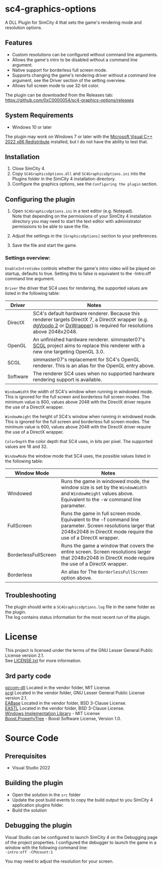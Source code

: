 # sc4-graphics-options

A DLL Plugin for SimCity 4 that sets the game's rendering mode and resolution options.   

## Features

* Custom resolutions can be configured without command line arguments.
* Allows the game's intro to be disabled without a command line argument.
* Native support for borderless full screen mode.
* Supports changing the game's rendering driver without a command line argument, see the Driver section of the setting overview.
* Allows full screen mode to use 32-bit color.

The plugin can be downloaded from the Releases tab: https://github.com/0xC0000054/sc4-graphics-options/releases

## System Requirements

* Windows 10 or later

The plugin may work on Windows 7 or later with the [Microsoft Visual C++ 2022 x86 Redistribute](https://aka.ms/vs/17/release/vc_redist.x86.exe) installed, but I do not have the ability to test that.

## Installation

1. Close SimCity 4.
2. Copy `SC4GraphicsOptions.dll` and `SC4GraphicsOptions.ini` into the Plugins folder in the SimCity 4 installation directory.
3. Configure the graphics options, see the `Configuring the plugin` section.

## Configuring the plugin

1. Open `SC4GraphicsOptions.ini` in a text editor (e.g. Notepad).    
Note that depending on the permissions of your SimCity 4 installation directory you may need to start the text editor 
with administrator permissions to be able to save the file.

2. Adjust the settings in the `[GraphicsOptions]` section to your preferences.

3. Save the file and start the game.

### Settings overview: 

`EnableIntroVideo` controls whether the game's intro video will be played on startup, defaults to true.
Setting this to false is equivalent to the -Intro:off command line argument. 

 `Driver` the driver that SC4 uses for rendering, the supported values are listed in the following table:

 | Driver | Notes |
 |--------|-------|
 | DirectX | SC4's default hardware renderer. Because this renderer targets DirectX 7, a DirectX wrapper (e.g. [dgVoodo 2](https://github.com/dege-diosg/dgVoodoo2) or [DxWrapper](https://github.com/elishacloud/dxwrapper)) is required for resolutions above 2048x2048. |
 | OpenGL | An unfinished hardware renderer. simmaster07's [SCGL](https://github.com/nsgomez/scgl) project aims to replace this renderer with a new one targeting OpenGL 3.0. |
 | SCGL | simmaster07's replacement for SC4's OpenGL renderer. This is an alias for the OpenGL entry above. |
 | Software | The renderer SC4 uses when no supported hardware rendering support is available. |

 `WindowWidth` the width of SC4's window when running in windowed mode. This is ignored for the full screen and borderless full screen modes.
The minimum value is 800, values above 2048 with the DirectX driver require the use of a DirectX wrapper.

`WindowHeight` the height of SC4's window when running in windowed mode. This is ignored for the full screen and borderless full screen modes.
The minimum value is 600, values above 2048 with the DirectX driver require the use of a DirectX wrapper.

`ColorDepth` the color depth that SC4 uses, in bits per pixel. The supported values are 16 and 32.

`WindowMode` the window mode that SC4 uses, the possible values listed in the following table:

| Window Mode | Notes |
|-------------|-------|
| Windowed | Runs the game in windowed mode, the window size is set by the `WindowWidth` and `WindowHeight` values above. Equivalent to the -w command line parameter.|
| FullScreen | Runs the game in full screen mode. Equivalent to the -f command line parameter. Screen resolutions larger that 2048x2048 in DirectX mode require the use of a DirectX wrapper. |
| BorderlessFullScreen | Runs the game a window that covers the entire screen. Screen resolutions larger that 2048x2048 in DirectX mode require the use of a DirectX wrapper. |
| Borderless | An alias for The `BorderlessFullScreen` option above. |

## Troubleshooting

The plugin should write a `SC4GraphicsOptions.log` file in the same folder as the plugin.    
The log contains status information for the most recent run of the plugin.

# License

This project is licensed under the terms of the GNU Lesser General Public License version 2.1.    
See [LICENSE.txt](LICENSE.txt) for more information.

## 3rd party code

[gzcom-dll](https://github.com/nsgomez/gzcom-dll) Located in the vendor folder, MIT License.    
[scgl](https://github.com/nsgomez/scgl) Located in the vendor folder, GNU Lesser General Public License version 2.1.    
[EABase](https://github.com/electronicarts/EABase) Located in the vendor folder, BSD 3-Clause License.    
[EASTL](https://github.com/electronicarts/EASTL) Located in the vendor folder, BSD 3-Clause License.    
[Windows Implementation Library](https://github.com/microsoft/wil) - MIT License    
[Boost.PropertyTree](https://www.boost.org/doc/libs/1_83_0/doc/html/property_tree.html) - Boost Software License, Version 1.0.

# Source Code

## Prerequisites

* Visual Studio 2022

## Building the plugin

* Open the solution in the `src` folder
* Update the post build events to copy the build output to you SimCity 4 application plugins folder.
* Build the solution

## Debugging the plugin

Visual Studio can be configured to launch SimCity 4 on the Debugging page of the project properties.
I configured the debugger to launch the game in a window with the following command line:    
`-intro:off -CPUcount:1`

You may need to adjust the resolution for your screen.
